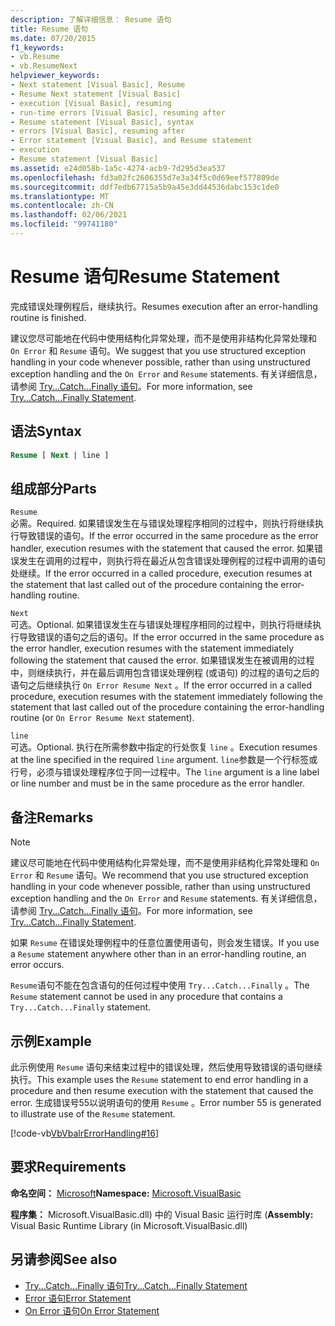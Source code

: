 ```yaml
---
description: 了解详细信息： Resume 语句
title: Resume 语句
ms.date: 07/20/2015
f1_keywords:
- vb.Resume
- vb.ResumeNext
helpviewer_keywords:
- Next statement [Visual Basic], Resume
- Resume Next statement [Visual Basic]
- execution [Visual Basic], resuming
- run-time errors [Visual Basic], resuming after
- Resume statement [Visual Basic], syntax
- errors [Visual Basic], resuming after
- Error statement [Visual Basic], and Resume statement
- execution
- Resume statement [Visual Basic]
ms.assetid: e24d058b-1a5c-4274-acb9-7d295d3ea537
ms.openlocfilehash: fd3a02fc2606355d7e3a34f5c0d69eef577809de
ms.sourcegitcommit: ddf7edb67715a5b9a45e3dd44536dabc153c1de0
ms.translationtype: MT
ms.contentlocale: zh-CN
ms.lasthandoff: 02/06/2021
ms.locfileid: "99741180"
---
```

# <a name="resume-statement"></a><span data-ttu-id="2506c-103">Resume 语句</span><span class="sxs-lookup"><span data-stu-id="2506c-103">Resume Statement</span></span>

<span data-ttu-id="2506c-104">完成错误处理例程后，继续执行。</span><span class="sxs-lookup"><span data-stu-id="2506c-104">Resumes execution after an error-handling routine is finished.</span></span>  
  
 <span data-ttu-id="2506c-105">建议您尽可能地在代码中使用结构化异常处理，而不是使用非结构化异常处理和 `On Error` 和 `Resume` 语句。</span><span class="sxs-lookup"><span data-stu-id="2506c-105">We suggest that you use structured exception handling in your code whenever possible, rather than using unstructured exception handling and the `On Error` and `Resume` statements.</span></span> <span data-ttu-id="2506c-106">有关详细信息，请参阅 [Try...Catch...Finally 语句](try-catch-finally-statement.md)。</span><span class="sxs-lookup"><span data-stu-id="2506c-106">For more information, see [Try...Catch...Finally Statement](try-catch-finally-statement.md).</span></span>  
  
## <a name="syntax"></a><span data-ttu-id="2506c-107">语法</span><span class="sxs-lookup"><span data-stu-id="2506c-107">Syntax</span></span>  
  
```vb  
Resume [ Next | line ]  
```  
  
## <a name="parts"></a><span data-ttu-id="2506c-108">组成部分</span><span class="sxs-lookup"><span data-stu-id="2506c-108">Parts</span></span>  

 `Resume`  
 <span data-ttu-id="2506c-109">必需。</span><span class="sxs-lookup"><span data-stu-id="2506c-109">Required.</span></span> <span data-ttu-id="2506c-110">如果错误发生在与错误处理程序相同的过程中，则执行将继续执行导致错误的语句。</span><span class="sxs-lookup"><span data-stu-id="2506c-110">If the error occurred in the same procedure as the error handler, execution resumes with the statement that caused the error.</span></span> <span data-ttu-id="2506c-111">如果错误发生在调用的过程中，则执行将在最近从包含错误处理例程的过程中调用的语句处继续。</span><span class="sxs-lookup"><span data-stu-id="2506c-111">If the error occurred in a called procedure, execution resumes at the statement that last called out of the procedure containing the error-handling routine.</span></span>  
  
 `Next`  
 <span data-ttu-id="2506c-112">可选。</span><span class="sxs-lookup"><span data-stu-id="2506c-112">Optional.</span></span> <span data-ttu-id="2506c-113">如果错误发生在与错误处理程序相同的过程中，则执行将继续执行导致错误的语句之后的语句。</span><span class="sxs-lookup"><span data-stu-id="2506c-113">If the error occurred in the same procedure as the error handler, execution resumes with the statement immediately following the statement that caused the error.</span></span> <span data-ttu-id="2506c-114">如果错误发生在被调用的过程中，则继续执行，并在最后调用包含错误处理例程 (或语句) 的过程的语句之后的语句之后继续执行 `On Error Resume Next` 。</span><span class="sxs-lookup"><span data-stu-id="2506c-114">If the error occurred in a called procedure, execution resumes with the statement immediately following the statement that last called out of the procedure containing the error-handling routine (or `On Error Resume Next` statement).</span></span>  
  
 `line`  
 <span data-ttu-id="2506c-115">可选。</span><span class="sxs-lookup"><span data-stu-id="2506c-115">Optional.</span></span> <span data-ttu-id="2506c-116">执行在所需参数中指定的行处恢复 `line` 。</span><span class="sxs-lookup"><span data-stu-id="2506c-116">Execution resumes at the line specified in the required `line` argument.</span></span> <span data-ttu-id="2506c-117">`line`参数是一个行标签或行号，必须与错误处理程序位于同一过程中。</span><span class="sxs-lookup"><span data-stu-id="2506c-117">The `line` argument is a line label or line number and must be in the same procedure as the error handler.</span></span>  
  
## <a name="remarks"></a><span data-ttu-id="2506c-118">备注</span><span class="sxs-lookup"><span data-stu-id="2506c-118">Remarks</span></span>  
  
> [!NOTE]
> <span data-ttu-id="2506c-119">建议尽可能地在代码中使用结构化异常处理，而不是使用非结构化异常处理和 `On Error` 和 `Resume` 语句。</span><span class="sxs-lookup"><span data-stu-id="2506c-119">We recommend that you use structured exception handling in your code whenever possible, rather than using unstructured exception handling and the `On Error` and `Resume` statements.</span></span> <span data-ttu-id="2506c-120">有关详细信息，请参阅 [Try...Catch...Finally 语句](try-catch-finally-statement.md)。</span><span class="sxs-lookup"><span data-stu-id="2506c-120">For more information, see [Try...Catch...Finally Statement](try-catch-finally-statement.md).</span></span>  
  
 <span data-ttu-id="2506c-121">如果 `Resume` 在错误处理例程中的任意位置使用语句，则会发生错误。</span><span class="sxs-lookup"><span data-stu-id="2506c-121">If you use a `Resume` statement anywhere other than in an error-handling routine, an error occurs.</span></span>  
  
 <span data-ttu-id="2506c-122">`Resume`语句不能在包含语句的任何过程中使用 `Try...Catch...Finally` 。</span><span class="sxs-lookup"><span data-stu-id="2506c-122">The `Resume` statement cannot be used in any procedure that contains a `Try...Catch...Finally` statement.</span></span>  
  
## <a name="example"></a><span data-ttu-id="2506c-123">示例</span><span class="sxs-lookup"><span data-stu-id="2506c-123">Example</span></span>  

 <span data-ttu-id="2506c-124">此示例使用 `Resume` 语句来结束过程中的错误处理，然后使用导致错误的语句继续执行。</span><span class="sxs-lookup"><span data-stu-id="2506c-124">This example uses the `Resume` statement to end error handling in a procedure and then resume execution with the statement that caused the error.</span></span> <span data-ttu-id="2506c-125">生成错误号55以说明语句的使用 `Resume` 。</span><span class="sxs-lookup"><span data-stu-id="2506c-125">Error number 55 is generated to illustrate use of the `Resume` statement.</span></span>  
  
 [!code-vb[VbVbalrErrorHandling#16](~/samples/snippets/visualbasic/VS_Snippets_VBCSharp/VbVbalrErrorHandling/VB/Class1.vb#16)]  
  
## <a name="requirements"></a><span data-ttu-id="2506c-126">要求</span><span class="sxs-lookup"><span data-stu-id="2506c-126">Requirements</span></span>  

 <span data-ttu-id="2506c-127">**命名空间：** [Microsoft](../runtime-library-members.md)</span><span class="sxs-lookup"><span data-stu-id="2506c-127">**Namespace:** [Microsoft.VisualBasic](../runtime-library-members.md)</span></span>  
  
 <span data-ttu-id="2506c-128">**程序集：** Microsoft.VisualBasic.dll) 中的 Visual Basic 运行时库 (</span><span class="sxs-lookup"><span data-stu-id="2506c-128">**Assembly:** Visual Basic Runtime Library (in Microsoft.VisualBasic.dll)</span></span>  
  
## <a name="see-also"></a><span data-ttu-id="2506c-129">另请参阅</span><span class="sxs-lookup"><span data-stu-id="2506c-129">See also</span></span>

- [<span data-ttu-id="2506c-130">Try...Catch...Finally 语句</span><span class="sxs-lookup"><span data-stu-id="2506c-130">Try...Catch...Finally Statement</span></span>](try-catch-finally-statement.md)
- [<span data-ttu-id="2506c-131">Error 语句</span><span class="sxs-lookup"><span data-stu-id="2506c-131">Error Statement</span></span>](error-statement.md)
- [<span data-ttu-id="2506c-132">On Error 语句</span><span class="sxs-lookup"><span data-stu-id="2506c-132">On Error Statement</span></span>](on-error-statement.md)
